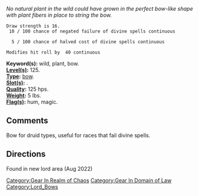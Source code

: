 *No natural plant in the wild could have grown in the perfect bow-like
shape with plant fibers in place to string the bow.*

`Draw strength is 16.`  
` 10 / 100 chance of negated failure of divine spells continuous                      `  
`  5 / 100 chance of halved cost of divine spells continuous                          `  
`Modifies hit roll by  40 continuous`

**Keyword(s):** wild, plant, bow.  
**[Level(s)](Object_Level.md "wikilink"):** 125.  
**[Type](:Category:_Object_Types.md "wikilink"):**
[bow](:Category:_Bows.md "wikilink").  
**[Slot(s)](Object_Slots.md "wikilink"):** <wielded>.  
**[Quality](Object_Quality.md "wikilink"):** 125 hps.  
**[Weight](Object_Weight.md "wikilink"):** 5 lbs.  
**[Flag(s)](:Category:_Object_Flags.md "wikilink"):** hum, magic.  

## Comments

Bow for druid types, useful for races that fail divine spells.

## Directions

Found in new lord area (Aug 2022)

[Category:Gear In Realm of
Chaos](Category:Gear_In_Realm_of_Chaos "wikilink") [Category:Gear In
Domain of Law](Category:Gear_In_Domain_of_Law "wikilink")
[Category:Lord_Bows](Category:Lord_Bows "wikilink")
